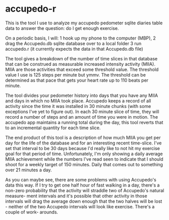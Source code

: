 # accupedo-r
This is the tool I use to analyze my accupedo pedometer sqlite diaries table
data to answer the question: do I get enough exercise.

On a periodic basis, I will:
1 hook up my phone to the computer (MBP),
2 drag the Accupedo.db sqlite database over to a local folder
3 run accupedo.r (it currently expects the data in that Accupedo.db file)

The tool gives a breakdown of the number of time slices in that database that
can be construed as measurable increased intensity activity (MIIA). MIIA are
those activities that exceed some threshold value. The threshold value I use
is 125 steps per minute but ymmv. The threshold can be determined as that pace
that gets your heart rate up to 110 beats per minute.

The tool divides your pedometer history into days that you have any MIIA and
days in which no MIIA took place. Accupedo keeps a record of all activity since
the time it was installed in 30 minute chunks (with some exceptions I've yet to
figure out). In each 30 minute slice of time, they will record a number of
steps and an amount of time you were in motion. The accupedo app maintains a
running total during the day, this tool reverts that to an incremental quantity
for each time slice.

The end product of this tool is a description of how much MIIA you get per day
for the life of the database and for an interesting recent time-slice. I've set
that interval to be 30 days because I'd really like to not hit my exercise goal
for that period of time. Unfortunately, I'm only showing a daily average MIIA
achievement while the numbers I've read seen to indicate that I should shoot
for a weekly target of 150 minutes. Daily that comes out to something over 21
minutes a day.

As you can maybe see, there are some problems with using Accupedo's data this
way. If I try to get one half hour of fast walking in a day, there's a non-zero
probability that the activity will straddle two of Accupedo's natural measure-
ment intervals and it's possible that other activity in those intervals will
drag the average down enough that the two halves will be lost - neither of
the two Accupedo intervals will look like exercise. There's a couple of work-
arounds.

